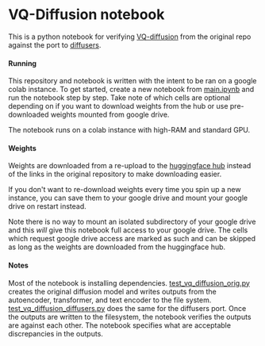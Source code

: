 # VQ-Diffusion notebook

This is a python notebook for verifying [VQ-diffusion](https://github.com/microsoft/VQ-Diffusion) 
from the original repo against the port to [diffusers](https://github.com/huggingface/diffusers/pull/658).

#### Running

This repository and notebook is written with the intent to be ran on a google colab instance. 
To get started, create a new notebook from [main.ipynb](./main.ipynb) and run the notebook step by step.
Take note of which cells are optional depending on if you want to download weights from the hub or use
pre-downloaded weights mounted from google drive.

The notebook runs on a colab instance with high-RAM and standard GPU.

#### Weights

Weights are downloaded from a re-upload to the [huggingface hub](https://huggingface.co/williamberman/vq-diffusion-orig)
instead of the links in the original repository to make downloading easier.

If you don't want to re-download weights every time you spin up a new instance, you can save them to your google drive
and mount your google drive on restart instead. 

Note there is no way to mount an isolated subdirectory of your google drive and this _will_ give this notebook full access 
to your google drive. The cells which request google drive access are marked as such and can be skipped as long as the 
weights are downloaded from the huggingface hub.

#### Notes

Most of the notebook is installing dependencies. [test_vq_diffusion_orig.py](./test_vq_diffusion_orig.py) creates the
original diffusion model and writes outputs from the autoencoder, transformer, and text encoder to the file system.
[test_vq_diffusion_diffusers.py](./test_vq_diffusion_diffusers.py) does the same for the diffusers port. Once the
outputs are written to the filesystem, the notebook verifies the outputs are against each other. The notebook specifies
what are acceptable discrepancies in the outputs.
